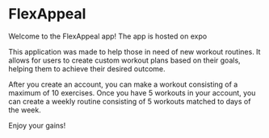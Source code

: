 # FlexAppeal
Welcome to the FlexAppeal app! The app is hosted on expo

This application was made to help those in need of new workout routines. It allows for users to create custom workout plans based on their goals, helping them to achieve their desired outcome.

After you create an account, you can make a workout consisting of a maximum of 10 exercises. Once you have 5 workouts in your account, you can create a weekly routine consisting of 5 workouts matched to days of the week.

Enjoy your gains!
